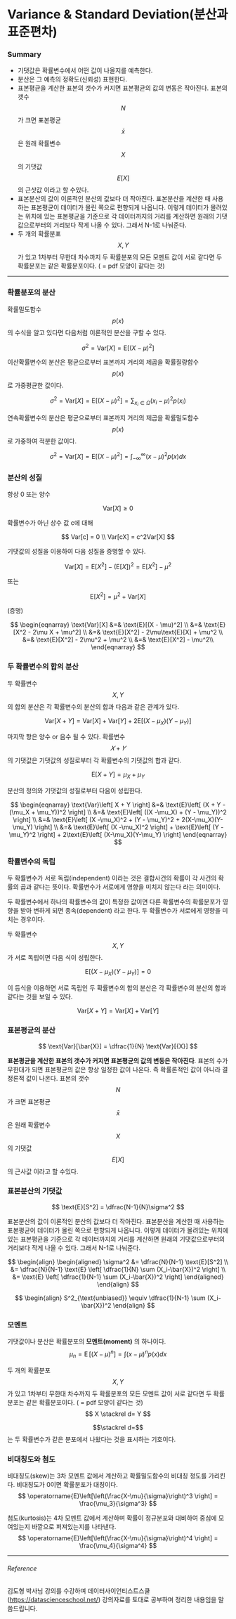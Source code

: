 <script> MathJax.Hub.Queue(["Typeset",MathJax.Hub]); </script>

# Variance & Standard Deviation(분산과 표준편차)

### Summary

- 기댓값은 확률변수에서 어떤 값이 나올지를 예측한다.
- 분산은 그 예측의 정확도(신뢰성) 표현한다.
- 표본평균을 계산한 표본의 갯수가 커지면 표본평균의 값의 변동은 작아진다. 표본의 갯수 $$N$$ 가 크면 표본평균 $$\bar x$$ 은 원래 확률변수 $$X$$ 의 기댓값 $$E[X]$$ 의 근삿값 이라고 할 수있다.
- 표본분산의 값이 이론적인 분산의 값보다 더 작아진다. 표본분산을 계산한 때 사용하는 표본평균이 데이터가 몰린 쪽으로 편향되게 나옵니다. 이렇게 데이터가 몰려있는 위치에 있는 표본평균을 기준으로 각 데이터까지의 거리를 계산하면 원래의 기댓값으로부터의 거리보다 작게 나올 수 있다. 그래서 N-1로 나눠준다. 
- 두 개의 확률분포 $$X, Y$$ 가 있고 1차부터 무한대 차수까지 두 확률분포의 모든 모멘트 값이 서로 같다면 두 확률분포는 같은 확률분포이다.  ( = pdf 모양이 같다는 것)

_______________

### 확률분포의 분산

확률밀도함수 $$p(x)$$ 의 수식을 알고 있다면 다음처럼 이론적인 분산을 구할 수 있다.

$$
\sigma^2 = \text{Var}[X] = \text{E}[(X - \mu)^2]
$$

이산확률변수의 분산은 평균으로부터 표본까지 거리의 제곱을 확률질량함수 $$p(x)$$ 로 가중평균한 값이다.

$$
\sigma^2 = \text{Var}[X] = \text{E}[(X - \mu)^2] =  \sum_{x_i \in \Omega} (x_i - \mu)^2 p(x_i)
$$

연속확률변수의 분산은 평균으로부터 표본까지 거리의 제곱을 확률밀도함수 $$p(x)$$ 로 가중하여 적분한 값이다.

$$
\sigma^2 = \text{Var}[X] = \text{E}[(X - \mu)^2] = \int_{-\infty}^{\infty} (x - \mu)^2 p(x)dx
$$

### 분산의 성질

항상 0 또는 양수 

$$
\text{Var}[X] \geq 0
$$

확률변수가 아닌 상수 값 c에 대해 

$$
Var[c] = 0 \\
Var[cX] = c^2Var[X]
$$

기댓값의 성질을 이용하여 다음 성질을 증명할 수 있다.

$$
\text{Var}[X] = \text{E}[X^2] - (\text{E}[X])^2  = \text{E}[X^2] - \mu^2
$$

또는

$$
\text{E}[X^2] = \mu^2 + \text{Var}[X]
$$

(증명)

$$
\begin{eqnarray}
\text{Var}[X] 
&=& \text{E}[(X - \mu)^2] \\
&=& \text{E}[X^2 - 2\mu X + \mu^2] \\
&=& \text{E}[X^2] - 2\mu\text{E}[X] + \mu^2 \\
&=& \text{E}[X^2] - 2\mu^2 + \mu^2 \\
&=& \text{E}[X^2] - \mu^2\\
\end{eqnarray}
$$

### 두 확률변수의 합의 분산

두 확률변수 $$X, Y$$ 의 합의 분산은 각 확률변수의 분산의 합과 다음과 같은 관계가 있다.

$$
\text{Var}\left[ X + Y \right] =
\text{Var}\left[ X \right] + \text{Var}\left[ Y \right]+ 2\text{E}\left[ (X-\mu_X)(Y-\mu_Y) \right]
$$

마지막 항은 양수 or 음수 될 수 있다. 확률변수 $$𝑋+𝑌$$의 기댓값은 기댓값의 성질로부터 각 확률변수의 기댓값의 합과 같다.

$$
\text{E}[X + Y] = \mu_X + \mu_Y
$$

분산의 정의와 기댓값의 성질로부터 다음이 성립한다.

$$
\begin{eqnarray}
\text{Var}\left[ X + Y \right] 
&=& \text{E}\left[ (X + Y - (\mu_X + \mu_Y))^2 \right] \\
&=& \text{E}\left[ ((X -\mu_X) + (Y - \mu_Y))^2 \right] \\
&=& \text{E}\left[ (X -\mu_X)^2 + (Y - \mu_Y)^2 + 2(X-\mu_X)(Y-\mu_Y) \right] \\
&=& \text{E}\left[ (X -\mu_X)^2 \right] + \text{E}\left[ (Y - \mu_Y)^2 \right] + 2\text{E}\left[ (X-\mu_X)(Y-\mu_Y) \right] 
\end{eqnarray}
$$

### 확률변수의 독립

두 확률변수가 서로 독립(independent) 이라는 것은 결합사건의 확률이 각 사건의 확률의 곱과 같다는 뜻이다. 확률변수가 서로에게 영향을 미치지 않는다 라는 의미이다. 

두 확률변수에서 하나의 확률변수의 값이 특정한 값이면 다른 확률변수의 확률분포가 영향을 받아 변하게 되면 종속(dependent) 라고 한다. 두 확률변수가 서로에게 영향을 미치는 경우이다.

두 확률변수 $$X, Y$$ 가 서로 독립이면 다음 식이 성립한다.

$$
\text{E}\left[ (X-\mu_X)(Y-\mu_Y) \right] = 0
$$

이 등식을 이용하면 서로 독립인 두 확률변수의 합의 분산은 각 확률변수의 분산의 합과 같다는 것을 보일 수 있다.

$$
\text{Var}\left[ X + Y \right] =  \text{Var}\left[ X \right] + \text{Var}\left[ Y \right]
$$

### 표본평균의 분산

$$
\text{Var}[\bar{X}] = \dfrac{1}{N} \text{Var}[{X}]
$$

**표본평균을 계산한 표본의 갯수가 커지면 표본평균의 값의 변동은 작아진다**. 표본의 수가 무한대가 되면 표본평균의 값은 항상 일정한 값이 나온다. 즉 확률론적인 값이 아니라 결정론적 값이 나온다. 표본의 갯수 $$N$$ 가 크면 표본평균 $$\bar x$$ 은 원래 확률변수 $$X$$ 의 기댓값 $$E[X]$$ 의 근사값 이라고 할 수있다.

### 표본분산의 기댓값

$$
\text{E}[S^2] = \dfrac{N-1}{N}\sigma^2
$$

표본분산의 값이 이론적인 분산의 값보다 더 작아진다. 표본분산을 계산한 때 사용하는 표본평균이 데이터가 몰린 쪽으로 편향되게 나옵니다. 이렇게 데이터가 몰려있는 위치에 있는 표본평균을 기준으로 각 데이터까지의 거리를 계산하면 원래의 기댓값으로부터의 거리보다 작게 나올 수 있다. 그래서 N-1로 나눠준다. 

$$
\begin{align}
\begin{aligned}
\sigma^2 
&= \dfrac{N}{N-1} \text{E}[S^2] \\
&= \dfrac{N}{N-1} \text{E} \left[ \dfrac{1}{N} \sum (X_i-\bar{X})^2 \right] \\
&= \text{E} \left[ \dfrac{1}{N-1} \sum (X_i-\bar{X})^2 \right]
\end{aligned}
\end{align}
$$

$$
\begin{align}
S^2_{\text{unbiased}} \equiv \dfrac{1}{N-1} \sum (X_i-\bar{X})^2
\end{align}
$$

###  모멘트

기댓값이나 분산은 확률분포의 **모멘트(moment)** 의 하나이다.
$$
\mu_n = \operatorname{E}[(X-\mu)^n] = \int (x - \mu)^n p(x)dx
$$

두 개의 확률분포 $$X, Y$$ 가 있고 1차부터 무한대 차수까지 두 확률분포의 모든 모멘트 값이 서로 같다면 두 확률분포는 같은 확률분포이다.  ( = pdf 모양이 같다는 것)
$$
X \stackrel d= Y
$$

$$\stackrel d=$$ 는 두 확률변수가 같은 분포에서 나왔다는 것을 표시하는 기호이다.

### 비대칭도와 첨도

비대칭도(skew)는 3차 모멘트 값에서 계산하고 확률밀도함수의 비대칭 정도를 가리킨다. 비대칭도가 0이면 확률분포가 대칭이다.
$$
\operatorname{E}\left[\left(\frac{X-\mu}{\sigma}\right)^3 \right] = \frac{\mu_3}{\sigma^3}
$$

첨도(kurtosis)는 4차 모멘트 값에서 계산하며 확률이 정규분포와 대비하여 중심에 모여있는지 바깥으로 퍼져있는지를 나타낸다.
$$
\operatorname{E}\left[\left(\frac{X-\mu}{\sigma}\right)^4 \right] = \frac{\mu_4}{\sigma^4}
$$


___________________________________
###### Reference
김도형 박사님 강의를 수강하며 데이터사이언티스트스쿨(https://datascienceschool.net/) 강의자료를 토대로 공부하며 정리한 내용임을 말씀드립니다.
